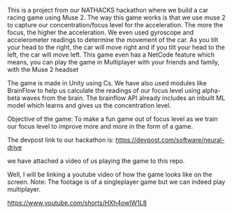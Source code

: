 This is a project from our NATHACKS hackathon where we build a car racing game using Muse 2. The way this game works is that we use muse 2 to capture our concentration/focus level for the acceleration. The more the focus, the higher the acceleration. We even used gyroscope and accelerometer readings to determine the movement of the car. As you tilt your head to the right, the car will move right and if you tilt your head to the left, the car will move left. This game even has a NetCode feature which means, you can play the game in Multiplayer with your friends and family, with the Muse 2 headset

The game is made in Unity using Cs. We have also used modules like BrainFlow to help us calculate the readings of our focus level using alpha-beta waves from the brain. The brainflow API already includes an inbuilt ML model which learns and gives us the concentration level.

Objective of the game: To make a fun game out of focus level as we train our focus level to improve more and more in the form of a game.

The devpost link to our hackathon is: https://devpost.com/software/neural-drive

we have attached a video of us playing the game to this repo. 

Well, I will be linking a youtube video of how the game looks like on the screen. Note: The footage is of a singleplayer game but we can indeed play multiplayer.

https://www.youtube.com/shorts/HXh4owlW1L8
